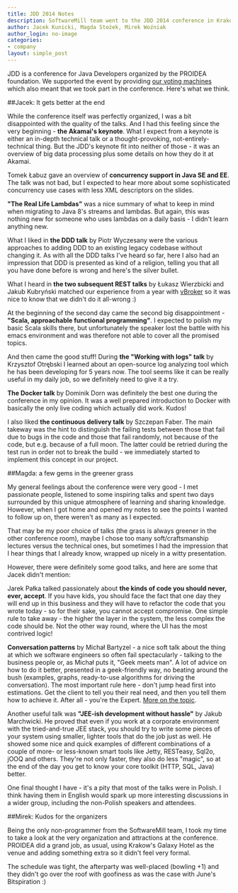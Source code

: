 ```yaml
---
title: JDD 2014 Notes
description: SoftwareMill team went to the JDD 2014 conference in Kraków. Here's what we think.
author: Jacek Kunicki, Magda Stożek, Mirek Woźniak
author_login: no-image
categories:
- company
layout: simple_post
---
```


JDD is a conference for Java Developers organized by the PROIDEA foundation. We supported the event by providing [our voting machines](https://softwaremill.com/jdd-2014-raspberry-pi-voting-machines-softwaremill/) which also meant that we took part in the conference. Here's what we think.

##Jacek: It gets better at the end

While the conference itself was perfectly organized, I was a bit disappointed with the quality of the talks. And I had this feeling since the very beginning - **the Akamai's keynote**. What I expect from a keynote is either an in-depth technical talk or a thought-provoking, not-entirely-technical thing. But the JDD's keynote fit into neither of those - it was an overview of big data processing plus some details on how they do it at Akamai.

Tomek Łabuz gave an overview of **concurrency support in Java SE and EE**. The talk was not bad, but I expected to hear more about some sophisticated concurrency use cases with less XML descriptors on the slides.

**"The Real Life Lambdas"** was a nice summary of what to keep in mind when migrating to Java 8's streams and lambdas. But again, this was nothing new for someone who uses lambdas on a daily basis - I didn't learn anything new.

What I liked in **the DDD talk** by Piotr Wyczesany were the various approaches to adding DDD to an existing legacy codebase without changing it. As with all the DDD talks I've heard so far, here I also had an impression that DDD is presented as kind of a religion, telling you that all you have done before is wrong and here's the silver bullet.

What I heard in **the two subsequent REST talks** by Łukasz Wierzbicki and Jakub Kubryński matched our experience from a year with [vBroker](https://softwaremill.com/rest-api-cloud-management-zerigo/) so it was nice to know that we didn't do it all-wrong :)

At the beginning of the second day came the second big disappointment - **"Scala, approachable functional programming"**. I expected to polish my basic Scala skills there, but unfortunately the speaker lost the battle with his emacs environment and was therefore not able to cover all the promised topics.

And then came the good stuff! During **the "Working with logs" talk** by Krzysztof Otrębski I learned about an open-source log analyzing tool which he has been developing for 5 years now. The tool seems like it can be really useful in my daily job, so we definitely need to give it a try.

**The Docker talk** by Dominik Dorn was definitely the best one during the conference in my opinion. It was a well prepared introduction to Docker with basically the only live coding which actually did work. Kudos!

I also liked **the continuous delivery talk** by Szczepan Faber. The main takeway was the hint to distinguish the failing tests between those that fail due to bugs in the code and those that fail randomly, not because of the code, but e.g. because of a full moon. The latter could be retried during the test run in order not to break the build - we immediately started to implement this concept in our project.

##Magda: a few gems in the greener grass

My general feelings about the conference were very good - I met passionate people, listened to some inspiring talks and spent two days surrounded by this unique atmosphere of learning and sharing knowledge. However, when I got home and opened my notes to see the points I wanted to follow up on, there weren't as many as I expected. 

That may be my poor choice of talks (the grass is always greener in the other conference room), maybe I chose too many soft/craftsmanship lectures versus the technical ones, but sometimes I had the impression that I hear things that I already know, wrapped up nicely in a witty presentation.

However, there were definitely some good talks, and here are some that Jacek didn't mention:

Jarek Pałka talked passionately about **the kinds of code you should never, ever, accept**. If you have kids, you should face the fact that one day they will end up in this business and they will have to refactor the code that you wrote today - so for their sake, you cannot accept compromise. One simple rule to take away - the higher the layer in the system, the less complex the code should be. Not the other way round, where the UI has the most contrived logic!

**Conversation patterns** by Michał Bartyzel - a nice soft talk about the thing at which we software engineers so often fail spectacularly - talking to the business people or, as Michał puts it, "Geek meets man". A lot of advice on how to do it better, presented in a geek-friendly way, no beating around the bush (examples, graphs, ready-to-use algorithms for driving the conversation). The most important rule here - don't jump head first into estimations. Get the client to tell you their real need, and then you tell them how to achieve it. After all - you're the Expert. [More on the topic](http://mbartyzel.blogspot.com/2014/04/we-need-you-to-draw-seven-red-lines-can.html).

Another useful talk was **"JEE-ish development without hassle"** by Jakub Marchwicki. He proved that even if you work at a corporate environment with the tried-and-true JEE stack, you should try to write some pieces of your system using smaller, lighter tools that do the job just as well. He showed some nice and quick examples of different combinations of a couple of more- or less-known smart tools like Jetty, RESTeasy, Sql2o, jOOQ and others. They're not only faster, they also do less "magic", so at the end of the day you get to know your core toolkit (HTTP, SQL, Java) better.

One final thought I have - it's a pity that most of the talks were in Polish. I think having them in English would spark up more interesting discussions in a wider group, including the non-Polish speakers and attendees.


##Mirek: Kudos for the organizers

Being the only non-programmer from the SoftwareMill team, I took my time to take a look at the very organization and attractions at the conference. PROIDEA did a grand job, as usual, using Krakow's Galaxy Hotel as the venue and adding something extra so it didn't feel very formal. 

The schedule was tight, the afterparty was well-placed (bowling +1) and they didn't go over the roof with goofiness as was the case with June's Bitspiration :) 
